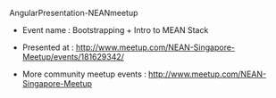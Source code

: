 AngularPresentation-NEANmeetup

- Event name : Bootstrapping + Intro to MEAN Stack

- Presented at : http://www.meetup.com/NEAN-Singapore-Meetup/events/181629342/

- More community meetup events : http://www.meetup.com/NEAN-Singapore-Meetup
